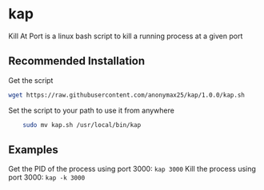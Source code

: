 # kap
Kill At Port is a linux bash script to kill a running process at a given port
## Recommended Installation 

Get the script
``` bash 
wget https://raw.githubusercontent.com/anonymax25/kap/1.0.0/kap.sh
```

Set the script to your path to use it from anywhere
```bash
    sudo mv kap.sh /usr/local/bin/kap
```
## Examples
Get the PID of the process using port 3000: ```kap 3000```
Kill the process using port 3000: ```kap -k 3000```  
